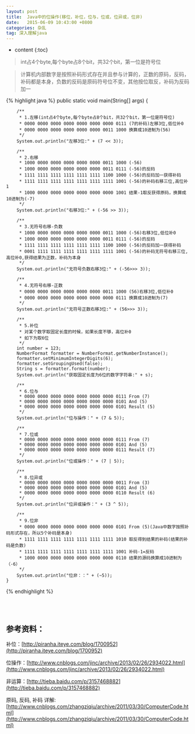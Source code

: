 ```yaml
---
layout: post
title:  Java中的位操作(移位，补位，位与，位或，位异或，位非)
date:   2015-06-09 10:43:00 +0800
categories: 杂乱
tag: 深入理解java
---
```


* content
{:toc}


> int占4个byte,每个byte占8个bit，共32个bit，第一位是符号位

> 计算机内部数字是按照补码形式存在并且参与计算的，正数的原码，反码，补码都是本身，负数的反码是原码符号位不变，其他按位取反，补码为反码加一


{% highlight java %}
public static void main(String[] args) {

		/**
		 * 1.左移(int占4个byte,每个byte占8个bit，共32个bit，第一位是符号位)
		 * 0000 0000 0000 0000 0000 0000 0000 0111 (7的补码)左移3位,低位补0
		 * 0000 0000 0000 0000 0000 0000 0011 1000 换算成10进制为(56)
		 */
		System.out.println("左移3位:" + (7 << 3));

		/**
		 * 2.右移
		 * 1000 0000 0000 0000 0000 0000 0011 1000 (-56)
		 * 1000 0000 0000 0000 0000 0000 0011 0111 (-56)的反码
		 * 1111 1111 1111 1111 1111 1111 1100 1000 (-56)的反码加一获得补码
		 * 1111 1111 1111 1111 1111 1111 1111 1001 (-56)的补码右移三位,高位补1
		 * 1000 0000 0000 0000 0000 0000 0000 1001 结果-1取反获得原码，换算成10进制为(-7)
		 */
		System.out.println("右移3位:" + (-56 >> 3));
		
		/**
		 * 3.无符号右移-负数
		 * 1000 0000 0000 0000 0000 0000 0011 1000 (-56)右移3位,低位补0
		 * 1000 0000 0000 0000 0000 0000 0011 0111 (-56)的反码
		 * 1111 1111 1111 1111 1111 1111 1100 1000 (-56)的反码加一获得补码
		 * 0001 1111 1111 1111 1111 1111 1111 1001 (-56)的补码无符号右移三位,高位补0,获得结果为正数，补码为本身
		 */
		System.out.println("无符号负数右移3位:" + (-56>>> 3));
		
		/**
		 * 4.无符号右移-正数
		 * 0000 0000 0000 0000 0000 0000 0011 1000 (56)右移3位,低位补0
		 * 0000 0000 0000 0000 0000 0000 0000 0111 换算成10进制为(7)
		 */
		System.out.println("无符号正数右移3位:" + (56>>> 3));
		
		/**
		 * 5.补位
		 * 对某个数字取固定长度的时候，如果长度不够，高位补0
		 * 如下为取6位
		 */
		int number = 123;
		NumberFormat formatter = NumberFormat.getNumberInstance();     
		formatter.setMinimumIntegerDigits(6);
		formatter.setGroupingUsed(false);
		String s = formatter.format(number);
		System.out.println("获取固定长度为6位的数字字符串:" + s);

		/**
		 * 6.位与
		 * 0000 0000 0000 0000 0000 0000 0000 0111 From (7)
		 * 0000 0000 0000 0000 0000 0000 0000 0101 And (5)
		 * 0000 0000 0000 0000 0000 0000 0000 0101 Result (5)
		 */
		System.out.println("位与操作：" + (7 & 5));

		/**
		 * 7.位或
		 * 0000 0000 0000 0000 0000 0000 0000 0111 From (7)
		 * 0000 0000 0000 0000 0000 0000 0000 0101 And (5)
		 * 0000 0000 0000 0000 0000 0000 0000 0111 Result (7)
		 */
		System.out.println("位或操作：" + (7 | 5));

		/**
		 * 8.位异或
		 * 0000 0000 0000 0000 0000 0000 0000 0011 From (3)
		 * 0000 0000 0000 0000 0000 0000 0000 0101 And (5)
		 * 0000 0000 0000 0000 0000 0000 0000 0110 Result (6)
		 */
		System.out.println("位异或操作：" + (3 ^ 5));

		/**
		 * 9.位非
		 * 0000 0000 0000 0000 0000 0000 0000 0101 From (5)(Java中数字按照补码形式存在，所以5个补码是本身)
		 * 1111 1111 1111 1111 1111 1111 1111 1010 取反得到结果的补码(结果的补码是负数)
		 * 1111 1111 1111 1111 1111 1111 1111 1001 补码-1=反码
		 * 1000 0000 0000 0000 0000 0000 0000 0110 结果的源码换算成10进制为（-6）
		 */
		System.out.println("位非：：" + (~5));
	}
{% endhighlight %}

<br />
<br />

参考资料：
-------------------------------------
补位：[http://piranha.iteye.com/blog/1700952](http://piranha.iteye.com/blog/1700952)

位操作：[http://www.cnblogs.com/jinc/archive/2013/02/26/2934022.html](http://www.cnblogs.com/jinc/archive/2013/02/26/2934022.html)

非运算：[http://tieba.baidu.com/p/3157468882](http://tieba.baidu.com/p/3157468882)

原码, 反码, 补码 详解: [http://www.cnblogs.com/zhangziqiu/archive/2011/03/30/ComputerCode.html](http://www.cnblogs.com/zhangziqiu/archive/2011/03/30/ComputerCode.html)
<br />
<br />